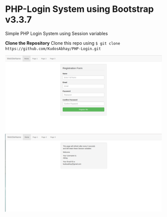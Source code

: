 # PHP-Login System using Bootstrap v3.3.7
Simple PHP Login System using Session variables

**Clone the Repository**
Clone this repo using ```$ git clone https://github.com/KudosAbhay/PHP-Login.git```
<br />

![Alt text](PHP-Login-index.png?raw=true "Optional Title")
<br />
![Alt text](PHP-Login-second_page.png?raw=true "Optional Title")
